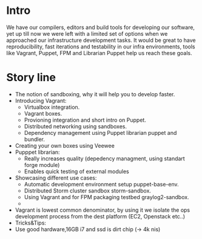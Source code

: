 Intro
=======================

We have our compilers, editors and build tools for developing our software, yet up till now we were left with a limited set of options when we approached our infrastructure development tasks. 
It would be great to have reproducibility, fast iterations and testability in our infra environments, tools like Vagrant, 
Puppet, FPM and Librarian Puppet help us reach these goals.


Story line
==========

 * The notion of sandboxing, why it will help you to develop faster.
 * Introducing Vagrant:
   * Virtualbox integration.
   * Vagrant boxes.
   * Provioning integration and short intro on Puppet.
   * Distributed networking using sandboxes.
   * Dependency management using Puppet librarian puppet and bundler.
 * Creating your own boxes using Veewee
 * Pupppet librarian:
   * Really increases quality (depedency managment, using standart forge module)
   * Enables quick testing of external modules
 * Showcasing different use cases:
     * Automatic development environment setup puppet-base-env.
     * Distributed Storm cluster sandbox storm-sandbox.
     * Using Vagrant and for FPM packaging testbed graylog2-sandbox.
     *
 * Vagrant is lowest common denominator, by using it we isolate the ops development process from the dest platform (EC2, Openstack etc..)
 * Tricks&Tips:   
  * Use good hardware,16GB i7 and ssd is dirt chip (-> 4k nis)

